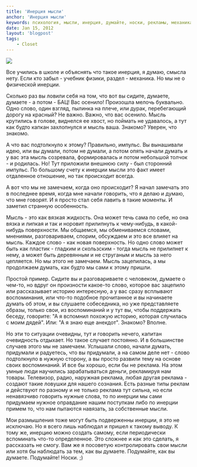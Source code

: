 ```yaml
---
title: 'Инерция мысли'
anchor: 'Инерция мысли'
keywords: психология, мысли, инерция, думайте, носки, рекламы, механика, инерция мысли
date: Jan 15, 2012
layout: 'blogpost'
tags:
    - Closet
---
```


![](images/inertia-thoughts/1.jpg)

Все учились в школе и объяснять что такое инерция, я думаю, смысла нету. Если кто забыл - учебник физики, раздел - механика. Но мы не о физической инерции.

Сколько раз вы ловили себя на том, что вот вы сидите, думаете, думаете - а потом - БАЦ! Вас осенило! Произошла мелочь буквально. Одно слово, один взгляд, пылинка на плече, или дурак, перебегающий дорогу на красный? Не важно. Важно, что вас осенило. Мысль крутились в голове, виднелся ее хвост, но поймать не удавалось, а тут как будто капкан захлопнулся и мысль ваша. Знакомо? Уверен, что знакомо.

<!-- cut -->

А что вас подтолкнуло к этому? Правильно, импульс. Вы вынашивали идею, или вы думали, потом не думали, а потом опять начали думать и у вас эта мысль созревала, формировалась и потом небольшой толчок - и родилась. Но! Тут приложили внешнюю силу - был сторонний импульс. По большому счету к инерции мысли это факт имеет отдаленное отношение, но так происходит всегда.

А вот что мы не замечаем, когда оно происходит? Я начал замечать это в последнее время, когда мне начали говорить, что я делаю и думаю, что мне говорят. И я просто стал себя лавить в такие моменты. И заметил странную особенность.

Мысль - это как вязкая жидкость. Она может течь сама по себе, но она вязка и липкая и так и норовит прилипнуть к чему-нибудь, в какой-нибудь поверхности. Мы общаемся, мы обмениваемся словами, мнениями, разговариваем, спорим, обсуждаем и это все влияет на мысль. Каждое слово - как новая поверхность. Но одно слово может быть как пластик - гладким и скользским - тогда мысль не прилипнет к нему, а может быть деревянным и не струганым и мысль за него цепляется. Но мы этого не замечаем. Мысль зацепилась, а мы продолжаем думать, как будто мы сами к этому пришли.

Простой пример. Сидите вы и разговариваете с человеком, думаете о чем-то, но вдруг он произности какое-то слово, которое вас зацепило или рассказывает историю интересную, а у вас сразу всплывают воспоминания, или что-то подобное прочитанное и вы начинаете думать об этом, и вы слушаете собеседника, но уже представляете образы, только свои, из воспоминаний и у тут вы, чтобы поддержать беседу, говорите: "А я вспомнил похожую историю, которая случилась с моим дядей". Или: "А я знаю еще анекдот". Знакомо? Вполне.

Но эти то ситуации очевидны, тут и говорить нечего, капитан очевидность отдыхает. Но такое случает постоянно. И в большинстве случаев этого мы не замечаем. Услышали слово, начали думать, придумали и радуетесь, что вы придумали, а на самом деле нет - слово подтолкнуло в нужную сторону, а вы просто развили тему на основе своих воспоминаний. И все бы хорошо, если бы не реклама. На этом умные люди научились зарабатываться деньги, рекламируя нам товары. Телевизор, радио, наружная реклама, любая другая реклама - создают такие ловушки для нашего сознания. Есть разные типы реклам и действуют по разному и не только реклама тут сильна, но если ненавязчиво говорить нужные слова, то по инерции мы сами придумаем нужное оправдание нашим поступкам либо по инерции примем то, что нам пытаются навязать, за собственные мысли.

Мои размышления тоже могут быть подверженны инерции, я это не исключаю. Но я всего лишь наблюдал и пришел к такому выводу. К тому же, инерцию можно создать самому, если периодически вспоминать что-то определенное. Это сложнее и как это сделать, я рассказать не смогу. Вам же я посоветую контролировать свои мысли или хотя бы наблюдать за тем, как вы думаете. Подумайте, как вы думаете. Подумайте! Носки. ;)

